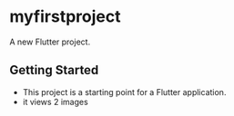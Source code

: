 # myfirstproject

A new Flutter project.

## Getting Started

- This project is a starting point for a Flutter application.
- it views 2 images

